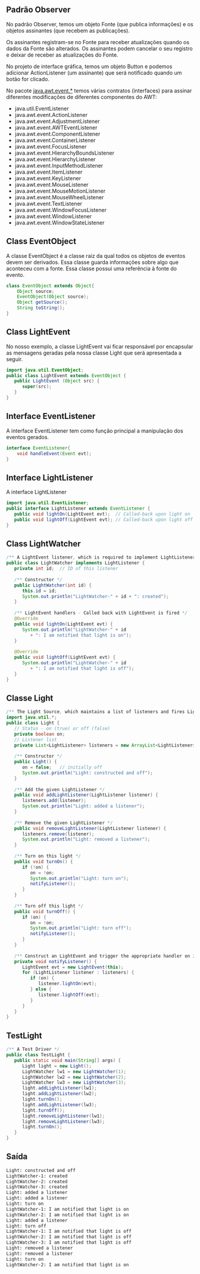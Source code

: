 ## Padrão Observer

No padrão Observer, temos um objeto Fonte (que publica informações)  e os objetos assinantes (que recebem as publicações). 

Os assinantes registram-se no Fonte para receber atualizações quando os dados da Fonte são alterados. Os assinantes podem cancelar o seu registro e deixar de receber as atualizações do Fonte.

No projeto de interface gráfica, temos um objeto Button e podemos adicionar ActionListener (um assinante) que será notificado quando um botão for clicado. 


No pacote [java.awt.event.*](https://docs.oracle.com/en/java/javase/19/docs/api/java.desktop/java/awt/event/package-tree.html) temos várias contratos (interfaces) para assinar diferentes modificações de diferentes componentes do AWT:

* java.util.EventListener
* java.awt.event.ActionListener
* java.awt.event.AdjustmentListener
* java.awt.event.AWTEventListener
* java.awt.event.ComponentListener
* java.awt.event.ContainerListener
* java.awt.event.FocusListener
* java.awt.event.HierarchyBoundsListener
* java.awt.event.HierarchyListener
* java.awt.event.InputMethodListener
* java.awt.event.ItemListener
* java.awt.event.KeyListener
* java.awt.event.MouseListener
* java.awt.event.MouseMotionListener
* java.awt.event.MouseWheelListener
* java.awt.event.TextListener
* java.awt.event.WindowFocusListener
* java.awt.event.WindowListener
* java.awt.event.WindowStateListener

## Class EventObject

A classe EventObject é a classe raiz da qual todos os objetos de eventos devem ser derivados. Essa classe guarda informações sobre algo que aconteceu com a fonte. Essa classe possui uma referência à fonte do evento.

```Java
class EventObject extends Object{
    Object source;
    EventObject(Object source);
    Object getSource();
    String toString();
}
```

## Class LightEvent

No nosso exemplo, a classe LightEvent vai ficar responsável por encapsular as mensagens geradas pela nossa classe Light que será apresentada a seguir.

```Java
import java.util.EventObject;
public class LightEvent extends EventObject {
   public LightEvent (Object src) {
      super(src);
   }
}
```

## Interface EventListener

A interface EventListener tem como função principal a manipulação dos eventos gerados.

```Java
interface EventListener{
    void handleEvent(Event evt);
}
```

## Interface LightListener

A interface LightListener

```Java
import java.util.EventListener;
public interface LightListener extends EventListener {
   public void lightOn(LightEvent evt);  // Called-back upon light on
   public void lightOff(LightEvent evt); // Called-back upon light off
}
```

## Class LightWatcher

```Java
/** A LightEvent listener, which is required to implement LightListener interface. */
public class LightWatcher implements LightListener {
   private int id;  // ID of this listener
 
   /** Constructor */
   public LightWatcher(int id) {
      this.id = id;
      System.out.println("LightWatcher-" + id + ": created");
   }
 
   /** LightEvent handlers - Called back with LightEvent is fired */
   @Override
   public void lightOn(LightEvent evt) {
      System.out.println("LightWatcher-" + id
         + ": I am notified that light is on");
   }
 
   @Override
   public void lightOff(LightEvent evt) {
      System.out.println("LightWatcher-" + id
         + ": I am notified that light is off");
   }
}
```

## Classe Light

```Java
/** The Light Source, which maintains a list of listeners and fires LightEvent to its listeners */
import java.util.*;
public class Light {
   // Status - on (true) or off (false)
   private boolean on;
   // Listener list
   private List<LightListener> listeners = new ArrayList<LightListener>();
 
   /** Constructor */
   public Light() {
      on = false;   // initially off
      System.out.println("Light: constructed and off");
   }
 
   /** Add the given LightListener */
   public void addLightListener(LightListener listener) {
      listeners.add(listener);
      System.out.println("Light: added a listener");
   }
 
   /** Remove the given LightListener */
   public void removeLightListener(LightListener listener) {
      listeners.remove(listener);
      System.out.println("Light: removed a listener");
   }
 
   /** Turn on this light */
   public void turnOn() {
      if (!on) {
         on = !on;
         System.out.println("Light: turn on");
         notifyListener();
      }
   }
 
   /** Turn off this light */
   public void turnOff() {
      if (on) {
         on = !on;
         System.out.println("Light: turn off");
         notifyListener();
      }
   }
 
   /** Construct an LightEvent and trigger the appropriate handler on its registered listeners */
   private void notifyListener() {
      LightEvent evt = new LightEvent(this);
      for (LightListener listener : listeners) {
         if (on) {
            listener.lightOn(evt);
         } else {
            listener.lightOff(evt);
         }
      }
   }
}
```

## TestLight

```Java
/** A Test Driver */
public class TestLight {
   public static void main(String[] args) {
      Light light = new Light();
      LightWatcher lw1 = new LightWatcher(1);
      LightWatcher lw2 = new LightWatcher(2);
      LightWatcher lw3 = new LightWatcher(3);
      light.addLightListener(lw1);
      light.addLightListener(lw2);
      light.turnOn();
      light.addLightListener(lw3);
      light.turnOff();
      light.removeLightListener(lw1);
      light.removeLightListener(lw3);
      light.turnOn();
   }
}
```

## Saída

```bash
Light: constructed and off
LightWatcher-1: created
LightWatcher-2: created
LightWatcher-3: created
Light: added a listener
Light: added a listener
Light: turn on
LightWatcher-1: I am notified that light is on
LightWatcher-2: I am notified that light is on
Light: added a listener
Light: turn off
LightWatcher-1: I am notified that light is off
LightWatcher-2: I am notified that light is off
LightWatcher-3: I am notified that light is off
Light: removed a listener
Light: removed a listener
Light: turn on
LightWatcher-2: I am notified that light is on
```

